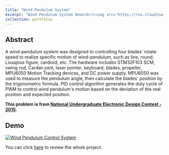 ```yaml
---
title: "Wind-Pendulum System"
excerpt: "Wind-Pendulum System Demo<br/><img src='https://res.cloudinary.com/marcomontalbano/image/upload/v1611121852/video_to_markdown/images/youtube--hDCL2SoWdjA-c05b58ac6eb4c4700831b2b3070cd403.jpg' width='500' height='300'>"
collection: portfolio
---
```


## Abstract

A wind-pendulum system was designed to controlling four blades' rotate speed to realize specific motion of wind-pendulum, such as line, round, Lissajous figure, cardioid, etc. The hardware includes STM32F103 SCM, swing rod, Cardan joint, laser pointer, keyboard, blades, propeller, MPU6050 Motion Tracking devices, and DC power supply. MPU6050 was used to measure the pendulum angle, then calculate the blades' position by the trigonometric formula. PID control algorithm generates the duty cycle of PWM to control wind pendulum's motion based on the deviation of the real position and expected position.

**This problem is from [National Undergraduate Electronic Design Contest - 2015](https://www.nuedc-training.com.cn/index/download/uploadbook/id/64).**

## Demo

[![Wind Pendulum Control System](https://res.cloudinary.com/marcomontalbano/image/upload/v1611121852/video_to_markdown/images/youtube--hDCL2SoWdjA-c05b58ac6eb4c4700831b2b3070cd403.jpg)](https://youtu.be/hDCL2SoWdjA "Wind Pendulum Control System")

You can click [here](https://github.com/PrideLee/Wind-Pendulum) to review the whole project. 


